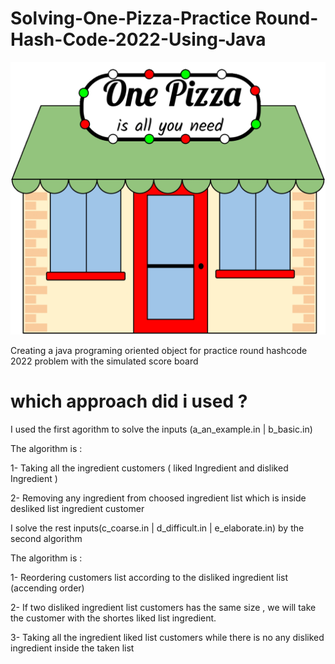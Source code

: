 # Solving-One-Pizza-Practice Round-Hash-Code-2022-Using-Java

![](pizzeria.gif)

Creating a java programing oriented object for practice round hashcode 2022 problem with the simulated score board

# which approach did i used ?

I used the first agorithm to solve the inputs (a_an_example.in | b_basic.in)

The algorithm is :

1- Taking all the ingredient customers ( liked Ingredient and disliked Ingredient )

2- Removing any ingredient from choosed ingredient list which is inside desliked list ingredient customer

I solve the rest inputs(c_coarse.in | d_difficult.in | e_elaborate.in) by the second algorithm

The algorithm is :

1- Reordering customers list according to the disliked ingredient list (accending order)

2- If two disliked ingredient list customers has the same size , we will take the customer with the shortes liked list ingredient.

3- Taking all the ingredient liked list customers while there is no any disliked ingredient inside the taken list
